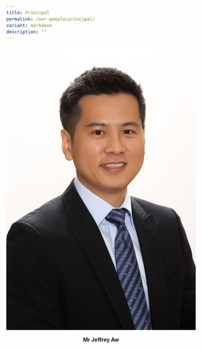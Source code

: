 ```yaml
---
title: Principal
permalink: /our-people/principal/
variant: markdown
description: ""
---
```

![](/images/Mr_Jeffrey_Aw.jpeg)

**<center>**Mr Jeffrey Aw**</center>**